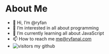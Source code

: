
# About Me
- 👋 Hi, I’m @ryfan
- 👀 I’m interested in all about programming
- 🌱 I’m currently learning all about JavaScript
- 📫 How to reach me me@ryfanai.com
- ![visitors my github](https://visitor-badge.laobi.icu/badge?page_id=ryfan)

